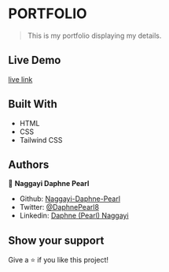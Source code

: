 # PORTFOLIO
> This is my portfolio displaying my details. 

## Live Demo
[live link](https://resume-mu-sooty.vercel.app/)


## Built With
- HTML
- CSS
- Tailwind CSS


## Authors

👤 **Naggayi Daphne Pearl**

- Github: [Naggayi-Daphne-Pearl](https://github.com/Naggayi-Daphne-Pearl)
- Twitter: [@DaphnePearl8](https://twitter.com/DaphnePearl8)
- Linkedin: [Daphne (Pearl) Naggayi](https://www.linkedin.com/in/daphne-naggayi-68070b185/)



## Show your support

Give a ⭐️ if you like this project!
